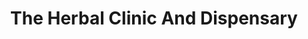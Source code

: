 ---
title: "The Herbal Clinic And Dispensary"
url: /toronto/the-herbal-clinic-and-dispensary/
shop: supermarket
---